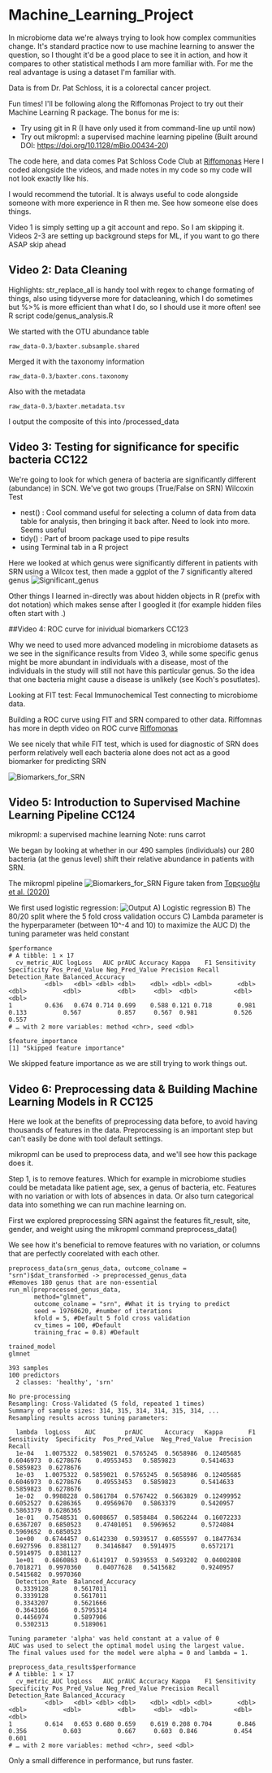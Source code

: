# Machine_Learning_Project

In microbiome data we're always trying to look how complex communities change. It's standard practice now to use machine learning to answer the question, so I thought it'd be a good place to see it in action, and how it compares to other statistical methods I am more familiar with. For me the real advantage is using a dataset I'm familiar with.

Data is from Dr. Pat Schloss, it is a colorectal cancer project.

Fun times! I'll be following along the Riffomonas Project to try out their Machine Learning R package. The bonus for me is:
*  Try using git in R (I have only used it from command-line up until now)
*  Try out mikropml: a supervised machine learning pipeline (Built around DOI: https://doi.org/10.1128/mBio.00434-20)

The code here, and data comes Pat Schloss Code Club at [Riffomonas](https://riffomonas.org/)
Here I coded alongside the videos, and made notes in my code so my code will not look exactly like his.

I would recommend the tutorial. It is always useful to code alongside someone with more experience in R then me. See how someone else does things. 

Video 1 is simply setting up a git account and repo. So I am skipping it.
Videos 2-3 are setting up background steps for ML, if you want to go there ASAP skip ahead

## Video 2: Data Cleaning 

Highlights: str_replace_all is handy tool with regex to change formating of things, also using tidyverse more for datacleaning, which I do sometimes but %>% is more efficient than what I do, so I should use it more often!
see R script code/genus_analysis.R

We started with the OTU abundance table

```
raw_data-0.3/baxter.subsample.shared
```
Merged it with the taxonomy information

```
raw_data-0.3/baxter.cons.taxonomy
```
Also with the metadata
```
raw_data-0.3/baxter.metadata.tsv
```
I output the composite of this into /processed_data 

## Video 3: Testing for significance for specific bacteria CC122

We're going to look for which genera of bacteria are significantly different (abundance) in SCN. We've got two groups (True/False on SRN) Wilcoxin Test

  * nest() : Cool command useful for selecting a column of data from data table for analysis, then bringing it back after. Need to look into more. Seems useful
  * tidy() : Part of broom package used to pipe results 
  * using Terminal tab in a R project
  
Here we looked at which genus were significantly different in patients with SRN using a Wilcox test, then made a ggplot of the 7 significantly altered genus
![Significant_genus](figures/significant_genera.jpeg)

Other things I learned in-directly was about hidden objects in R (prefix with dot notation) which makes sense after I googled it (for example hidden files often start with .)

##Video 4: ROC curve for inividual biomarkers CC123

Why we need to used more advanced modeling in microbiome datasets as we see in the significance results from Video 3, while some specific genus might be more abundant in individuals with a disease, most of the individuals in the study will still not have this particular genus. So the idea that one bacteria might cause a disease is unlikely (see Koch's posutlates).

Looking at FIT test: Fecal Immunochemical Test connecting to microbiome data.

Building a ROC curve using FIT and SRN compared to other data.
Riffomnas has more in depth video on ROC curve [Riffomonas](https://www.youtube.com/watch?v=XSRO4VKD-pc)

We see nicely that while FIT test, which is used for diagnostic of SRN does perform relatively well each bacteria alone does not act as a good biomarker for predicting SRN

![Biomarkers_for_SRN](figures/roc_figure.jpeg)

## Video 5: Introduction to Supervised Machine Learning Pipeline CC124
mikropml: a supervised machine learning
Note: runs carrot

We began by looking at whether in our 490 samples (individuals) our 280 bacteria (at the genus level) shift their relative abundance in patients with SRN.

The mikropml pipeline
![Biomarkers_for_SRN](figures/mikropml_fig1.jpeg)
Figure taken from [Topçuoğlu et al. (2020)](https://doi.org/10.1128/mBio.00434-20)

We first used logistic regression: 
![Output](figures/first_mikroml_output_summary.jpeg)
A) Logistic regression B) The 80/20 split where the 5 fold cross validation occurs C) Lambda parameter is the hyperparameter (between 10^-4 and 10) to maximize the AUC D) the tuning parameter was held constant

```{r}
$performance
# A tibble: 1 × 17
  cv_metric_AUC logLoss   AUC prAUC Accuracy Kappa    F1 Sensitivity Specificity Pos_Pred_Value Neg_Pred_Value Precision Recall Detection_Rate Balanced_Accuracy
          <dbl>   <dbl> <dbl> <dbl>    <dbl> <dbl> <dbl>       <dbl>       <dbl>          <dbl>          <dbl>     <dbl>  <dbl>          <dbl>             <dbl>
1         0.636   0.674 0.714 0.699    0.588 0.121 0.718       0.981       0.133          0.567          0.857     0.567  0.981          0.526             0.557
# … with 2 more variables: method <chr>, seed <dbl>

$feature_importance
[1] "Skipped feature importance"
```
We skipped feature importance as we are still trying to work things out.

## Video 6: Preprocessing data & Building Machine Learning Models in R CC125

Here we look at the benefits of preprocessing data before, to avoid having thousands of features in the data. Preprocessing is an important step but can't easily be done with tool default settings.

mikropml can be used to preprocess data, and we'll see how this package does it. 

Step 1, is to remove features. Which for example in microbiome studies could be metadata like patient age, sex, a genus of bacteria, etc. Features with no variation or with lots of absences in data. Or also turn categorical data into something we can run machine learning on.

First we explored preprocessing SRN against the features fit_result, site, gender, and weight using the mikropml command preprocess_data()

We see how it's beneficial to remove features with no variation, or columns that are perfectly coorelated with each other.

```{r}
preprocess_data(srn_genus_data, outcome_colname = "srn")$dat_transformed -> preprocessed_genus_data
#Removes 180 genus that are non-essential
run_ml(preprocessed_genus_data,
       method="glmnet",
       outcome_colname = "srn", #What it is trying to predict
       seed = 19760620, #number of iterations
       kfold = 5, #Default 5 fold cross validation
       cv_times = 100, #Default
       training_frac = 0.8) #Default

trained_model
glmnet 

393 samples
100 predictors
  2 classes: 'healthy', 'srn' 

No pre-processing
Resampling: Cross-Validated (5 fold, repeated 1 times) 
Summary of sample sizes: 314, 315, 314, 314, 315, 314, ... 
Resampling results across tuning parameters:

  lambda  logLoss    AUC        prAUC      Accuracy   Kappa       F1         Sensitivity  Specificity  Pos_Pred_Value  Neg_Pred_Value  Precision  Recall   
  1e-04   1.0075322  0.5859021  0.5765245  0.5658986  0.12405685  0.6046973  0.6278676    0.49553453   0.5859823       0.5414633       0.5859823  0.6278676
  1e-03   1.0075322  0.5859021  0.5765245  0.5658986  0.12405685  0.6046973  0.6278676    0.49553453   0.5859823       0.5414633       0.5859823  0.6278676
  1e-02   0.9988228  0.5861784  0.5767422  0.5663829  0.12499952  0.6052527  0.6286365    0.49569670   0.5863379       0.5420957       0.5863379  0.6286365
  1e-01   0.7548531  0.6008657  0.5858484  0.5862244  0.16072233  0.6367207  0.6850523    0.47401051   0.5969652       0.5724084       0.5969652  0.6850523
  1e+00   0.6744457  0.6142330  0.5939517  0.6055597  0.18477634  0.6927596  0.8381127    0.34146847   0.5914975       0.6572171       0.5914975  0.8381127
  1e+01   0.6860863  0.6141917  0.5939553  0.5493202  0.04002808  0.7018271  0.9970360    0.04077628   0.5415682       0.9240957       0.5415682  0.9970360
  Detection_Rate  Balanced_Accuracy
  0.3339128       0.5617011        
  0.3339128       0.5617011        
  0.3343207       0.5621666        
  0.3643166       0.5795314        
  0.4456974       0.5897906        
  0.5302313       0.5189061        

Tuning parameter 'alpha' was held constant at a value of 0
AUC was used to select the optimal model using the largest value.
The final values used for the model were alpha = 0 and lambda = 1.

preprocess_data_results$performance
# A tibble: 1 × 17
  cv_metric_AUC logLoss   AUC prAUC Accuracy Kappa    F1 Sensitivity Specificity Pos_Pred_Value Neg_Pred_Value Precision Recall Detection_Rate Balanced_Accuracy
          <dbl>   <dbl> <dbl> <dbl>    <dbl> <dbl> <dbl>       <dbl>       <dbl>          <dbl>          <dbl>     <dbl>  <dbl>          <dbl>             <dbl>
1         0.614   0.653 0.680 0.659    0.619 0.208 0.704       0.846       0.356          0.603          0.667     0.603  0.846          0.454             0.601
# … with 2 more variables: method <chr>, seed <dbl>
```
Only a small difference in performance, but runs faster.